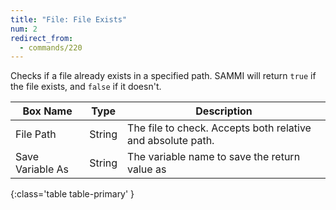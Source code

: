 ```yaml
---
title: "File: File Exists"
num: 2
redirect_from:
  - commands/220
---
```


Checks if a file already exists in a specified path. SAMMI will return `true` if the file exists, and `false` if it doesn't.

| Box Name | Type | Description |
|-------|--------|--------
|File Path|String|The file to check. Accepts both relative and absolute path.|
|Save Variable As|String|The variable name to save the return value as
{:class='table table-primary' }








